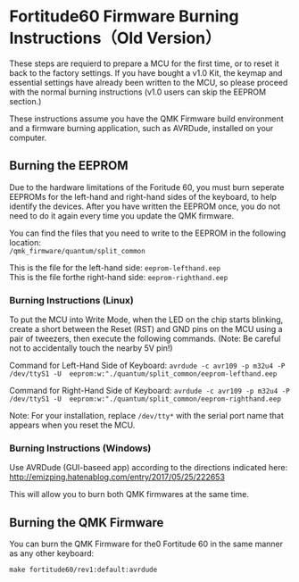# Fortitude60 Firmware Burning Instructions（Old Version）
These steps are requierd to prepare a MCU for the first time, or to reset it back to the factory settings. If you have bought a v1.0 Kit, the keymap and essential settings have already been written to the MCU, so please proceed with the normal burning instructions (v1.0 users can skip the EEPROM section.) 

These instructions assume you have the QMK Firmware build environment and a firmware burning application, such as AVRDude, installed on your computer.

## Burning the EEPROM
Due to the hardware limitations of the Foritude 60, you must burn seperate EEPROMs for the left-hand and right-hand sides of the keyboard, to help identify the devices. After you have written the EEPROM once, you do not need to do it again every time you update the QMK firmware. 

You can find the files that you need to write to the EEPROM in the following location:   
``/qmk_firmware/quantum/split_common``  

This is the file for the left-hand side: ``eeprom-lefthand.eep``  
This is the file forthe right-hand side: ``eeprom-righthand.eep``

### Burning Instructions (Linux)
To put the MCU into Write Mode, when the LED on the chip starts blinking, create a short between the Reset (RST) and GND pins on the MCU using a pair of tweezers, then execute the following commands. (Note: Be careful not to accidentally touch the nearby 5V pin!)

Command for Left-Hand Side of Keyboard:
``avrdude -c avr109 -p m32u4 -P /dev/ttyS1 -U  eeprom:w:"./quantum/split_common/eeprom-lefthand.eep``

Command for Right-Hand Side of Keyboard:
``avrdude -c avr109 -p m32u4 -P /dev/ttyS1 -U  eeprom:w:"./quantum/split_common/eeprom-righthand.eep``

Note: For your installation, replace ``/dev/tty*`` with the serial port name that appears when you reset the MCU.

### Burning Instructions (Windows)
Use AVRDude (GUI-baseed app) according to the directions indicated here:  
http://emizping.hatenablog.com/entry/2017/05/25/222653

This will allow you to burn both QMK firmwares at the same time. 

## Burning the QMK Firmware
You can burn the QMK Firmware for the0 Fortitude 60 in the same manner as any other keyboard: 

``make fortitude60/rev1:default:avrdude``
